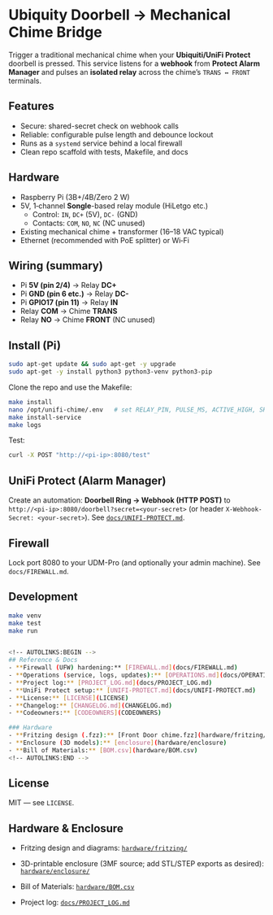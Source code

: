 # Ubiquity Doorbell → Mechanical Chime Bridge

Trigger a traditional mechanical chime when your **Ubiquiti/UniFi Protect** doorbell is pressed.
This service listens for a **webhook** from **Protect Alarm Manager** and pulses an **isolated relay**
across the chime’s `TRANS ↔ FRONT` terminals.

## Features
- Secure: shared-secret check on webhook calls
- Reliable: configurable pulse length and debounce lockout
- Runs as a `systemd` service behind a local firewall
- Clean repo scaffold with tests, Makefile, and docs

## Hardware
- Raspberry Pi (3B+/4B/Zero 2 W)
- 5V, 1‑channel **Songle**-based relay module (HiLetgo etc.)
  - Control: `IN`, `DC+` (5V), `DC-` (GND)
  - Contacts: `COM`, `NO`, `NC` (NC unused)
- Existing mechanical chime + transformer (16–18 VAC typical)
- Ethernet (recommended with PoE splitter) or Wi‑Fi

## Wiring (summary)
- Pi **5V (pin 2/4)** → Relay **DC+**
- Pi **GND (pin 6 etc.)** → Relay **DC-**
- Pi **GPIO17 (pin 11)** → Relay **IN**
- Relay **COM** → Chime **TRANS**
- Relay **NO** → Chime **FRONT** (NC unused)

## Install (Pi)
```bash
sudo apt-get update && sudo apt-get -y upgrade
sudo apt-get -y install python3 python3-venv python3-pip
```

Clone the repo and use the Makefile:
```bash
make install
nano /opt/unifi-chime/.env   # set RELAY_PIN, PULSE_MS, ACTIVE_HIGH, SHARED_SECRET
make install-service
make logs
```

Test:
```bash
curl -X POST "http://<pi-ip>:8080/test"
```

## UniFi Protect (Alarm Manager)
Create an automation: **Doorbell Ring → Webhook (HTTP POST)** to
`http://<pi-ip>:8080/doorbell?secret=<your-secret>`
(or header `X-Webhook-Secret: <your-secret>`). See [`docs/UNIFI-PROTECT.md`](docs/UNIFI-PROTECT.md).

## Firewall
Lock port 8080 to your UDM-Pro (and optionally your admin machine). See `docs/FIREWALL.md`.

## Development
```bash
make venv
make test
make run


<!-- AUTOLINKS:BEGIN -->
## Reference & Docs
- **Firewall (UFW) hardening:** [FIREWALL.md](docs/FIREWALL.md)
- **Operations (service, logs, updates):** [OPERATIONS.md](docs/OPERATIONS.md)
- **Project log:** [PROJECT_LOG.md](docs/PROJECT_LOG.md)
- **UniFi Protect setup:** [UNIFI-PROTECT.md](docs/UNIFI-PROTECT.md)
- **License:** [LICENSE](LICENSE)
- **Changelog:** [CHANGELOG.md](CHANGELOG.md)
- **Codeowners:** [CODEOWNERS](CODEOWNERS)

### Hardware
- **Fritzing design (.fzz):** [Front Door chime.fzz](hardware/fritzing/Front%20Door%20chime.fzz)
- **Enclosure (3D models):** [enclosure](hardware/enclosure)
- **Bill of Materials:** [BOM.csv](hardware/BOM.csv)
<!-- AUTOLINKS:END -->


```

## License
MIT — see `LICENSE`.

## Hardware & Enclosure
- Fritzing design and diagrams: [`hardware/fritzing/`](hardware/fritzing/)
- 3D-printable enclosure (3MF source; add STL/STEP exports as desired): [`hardware/enclosure/`](hardware/enclosure/)
- Bill of Materials: [`hardware/BOM.csv`](hardware/BOM.csv)

- Project log: [`docs/PROJECT_LOG.md`](docs/PROJECT_LOG.md)
